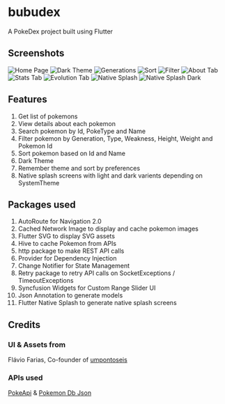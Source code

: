 # bubudex

A PokeDex project built using Flutter

## Screenshots
![Home Page](screenshots/IMG_1954.PNG?raw=true)
![Dark Theme](screenshots/IMG_1955.PNG?raw=true)
![Generations](screenshots/IMG_1956.PNG?raw=true)
![Sort](screenshots/IMG_1957.PNG?raw=true)
![Filter](screenshots/IMG_1958.PNG?raw=true)
![About Tab](screenshots/IMG_1960.PNG?raw=true)
![Stats Tab](screenshots/IMG_1961.PNG?raw=true)
![Evolution Tab](screenshots/IMG_1962.PNG?raw=true)
![Native Splash](screenshots/IMG_1971.PNG?raw=true)
![Native Splash Dark](screenshots/IMG_1970.PNG?raw=true)


## Features
1. Get list of pokemons
2. View details about each pokemon
3. Search pokemon by Id, PokeType and Name
4. Filter pokemon by Generation, Type, Weakness, Height, Weight and Pokemon Id
5. Sort pokemon based on Id and Name
6. Dark Theme
7. Remember theme and sort by preferences
8. Native splash screens with light and dark varients depending on SystemTheme

## Packages used

1. AutoRoute for Navigation 2.0
2. Cached Network Image to display and cache pokemon images
3. Flutter SVG to display SVG assets
4. Hive to cache Pokemon from APIs
5. http package to make REST API calls
6. Provider for Dependency Injection
7. Change Notifier for State Management
8. Retry package to retry API calls on SocketExceptions / TimeoutExceptions
9. Syncfusion Widgets for Custom Range Slider UI
10. Json Annotation to generate models
11. Flutter Native Splash to generate native splash screens

## Credits

### UI & Assets from

Flávio Farias, Co-founder of [umpontoseis](https://www.umpontoseis.com)

### APIs used

[PokeApi](https://pokeapi.co/) & [Pokemon Db Json](https://pokemon-db-json.herokuapp.com/)
